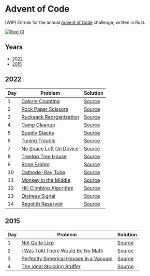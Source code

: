 # Advent of Code

\[WIP\] Entries for the annual [Advent of Code](https://adventofcode.com/) challenge, written in Rust.

[![Rust CI](https://github.com/maneatingape/advent-of-code-rust/actions/workflows/rust.yml/badge.svg)](https://github.com/maneatingape/advent-of-code-rust/actions)

## Years

* [2022](#2022)
* [2015](#2015)

## 2022

| Day | Problem | Solution |
| --- | --- | --- |
| 1 | [Calorie Counting](https://adventofcode.com/2022/day/1) | [Source](src/year2022/day01.rs) |
| 2 | [Rock Paper Scissors](https://adventofcode.com/2022/day/2) | [Source](src/year2022/day02.rs) |
| 3 | [Rucksack Reorganization](https://adventofcode.com/2022/day/3) | [Source](src/year2022/day03.rs) |
| 4 | [Camp Cleanup](https://adventofcode.com/2022/day/4) | [Source](src/year2022/day04.rs) |
| 5 | [Supply Stacks](https://adventofcode.com/2022/day/5) | [Source](src/year2022/day05.rs) |
| 6 | [Tuning Trouble](https://adventofcode.com/2022/day/6) | [Source](src/year2022/day06.rs) |
| 7 | [No Space Left On Device](https://adventofcode.com/2022/day/7) | [Source](src/year2022/day07.rs) |
| 8 | [Treetop Tree House](https://adventofcode.com/2022/day/8) | [Source](src/year2022/day08.rs) |
| 9 | [Rope Bridge](https://adventofcode.com/2022/day/9) | [Source](src/year2022/day09.rs) |
| 10 | [Cathode-Ray Tube](https://adventofcode.com/2022/day/10) | [Source](src/year2022/day10.rs) |
| 11 | [Monkey in the Middle](https://adventofcode.com/2022/day/11) | [Source](src/year2022/day11.rs) |
| 12 | [Hill Climbing Algorithm](https://adventofcode.com/2022/day/12) | [Source](src/year2022/day12.rs) |
| 13 | [Distress Signal](https://adventofcode.com/2022/day/13) | [Source](src/year2022/day13.rs) |
| 14 | [Regolith Reservoir](https://adventofcode.com/2022/day/14) | [Source](src/year2022/day14.rs) |

## 2015

| Day | Problem | Solution |
| --- | --- | --- |
| 1 | [Not Quite Lisp](https://adventofcode.com/2015/day/1) | [Source](src/year2015/day01.rs) |
| 2 | [I Was Told There Would Be No Math](https://adventofcode.com/2015/day/2) | [Source](src/year2015/day02.rs) |
| 3 | [Perfectly Spherical Houses in a Vacuum](https://adventofcode.com/2015/day/3) | [Source](src/year2015/day03.rs) |
| 4 | [The Ideal Stocking Stuffer](https://adventofcode.com/2015/day/4) | [Source](src/year2015/day04.rs) |
